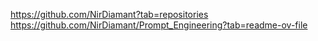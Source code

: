 https://github.com/NirDiamant?tab=repositories
https://github.com/NirDiamant/Prompt_Engineering?tab=readme-ov-file
